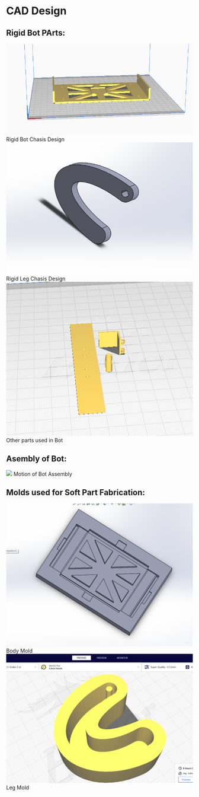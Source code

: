 # CAD Design
## Rigid Bot PArts:
![](CAD_Design/assets/RigidChasis.png)
Rigid Bot Chasis Design
![](CAD_Design/assets/RigidLeg.png)
Rigid Leg Chasis Design
![](CAD_Design/assets/RigidParts.png)
Other parts used in Bot
## Asembly of Bot:
![](CAD_Design/assets/AssemblyMotion.gif)
Motion of Bot Assembly
## Molds used for Soft Part Fabrication:
![](CAD_Design/assets/BodyMold.png)
Body Mold
![](CAD_Design/assets/LegMold.png)
Leg Mold
